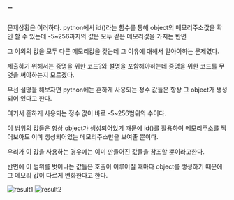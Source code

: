 # -
문제상황은 이러하다. python에서 id()라는 함수를 통해 object의 메모리주소값을 확인 할 수 있는데 -5~256까지의 값은 모두 같은 메모리값을 가지는 반면

그 이외의 값을 모두 다른 메모리값을 갖는데 그 이유에 대해서 알아야하는 문제였다.

제출하기 위해서는 증명을 위한 코드?와 설명을 포함해야하는데 증명을 위한 코드를 무엇을 써야하는지 모르겠다.

우선 설명을 해보자면 python에는 흔하게 사용되는 정수 값들은 항상 그 object가 생성되어 있다고 한다.

여기서 흔하게 사용되는 정수 값이 바로 -5~256범위의 수이다.

이 범위의 값들은 항상 object가 생성되어있기 때문에 id()를 활용하여 메모리주소를 찍어보아도 이미 생성되어있는 메모리주소만을 보여줄 뿐이다.

우리가 이 값을 사용하는 경우에는 이미 만들어진 값들을 참조할 뿐이라고한다.

반면에 이 범위를 벗어나는 값들은 호출이 이루어질 때마다 object를 생성하기 때문에 그 메모리 값이 다르게 변화한다고 한다.

![result1](cap1.PNG)
![result2](cap2.PNG)
